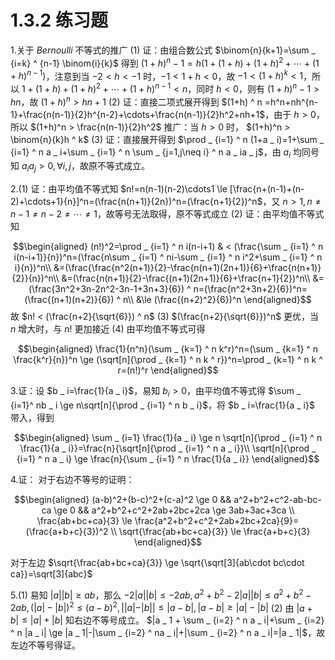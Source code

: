 # 1.3.2 练习题

1.关于 $Bernoulli$ 不等式的推广
(1) 证：由组合数公式 $\binom{n}{k+1}=\sum _ {i=k} ^ {n-1} \binom{i}{k}$ 得到 $(1+h)^n-1=h(1+(1+h)+(1+h)^2+\cdots+(1+h)^{n-1})$，注意到当 $-2 < h < -1$ 时，$-1 < 1+h < 0$，故 $-1 < (1+h) ^ k < 1$，所以 $1+(1+h)+(1+h)^2+\cdots+(1+h)^{n-1} < n$，同时 $h < 0$，则有 $(1+h)^n-1 > hn$，故 $(1+h) ^ n > hn+1$
(2) 证：直接二项式展开得到 $(1+h) ^ n =h^n+nh^{n-1}+\frac{n(n-1)}{2}h^{n-2}+\cdots+\frac{n(n-1)}{2}h^2+nh+1$，由于 $h > 0$，所以 $(1+h)^n > \frac{n(n-1)}{2}h^2$
推广：当 $h > 0$ 时， $(1+h)^n > \binom{n}{k}h ^ k$
(3) 证：直接展开得到 $\prod _ {i=1} ^ n (1+a _ i)=1+\sum _ {i=1} ^ n a _ i+\sum _ {i=1} ^ n \sum _ {j=1,j\neq i} ^ n a _ ia _ j$，由 $a _ i$ 均同号知 $a _ ia _ j > 0,\forall i,j$，故原不等式成立。

2.(1) 证：由平均值不等式知 $n!=n(n-1)(n-2)\cdots1 \le [\frac{n+(n-1)+(n-2)+\cdots+1}{n}]^n=(\frac{n(n+1)}{2n})^n=(\frac{n+1}{2})^n$，又 $n > 1,n\neq n-1\neq n-2\neq\cdots\neq 1$，故等号无法取得，原不等式成立
(2) 证：由平均值不等式知

$$\begin{aligned}
(n!)^2=\prod _ {i=1} ^ n i(n-i+1) & < (\frac{\sum _ {i=1} ^ n i(n-i+1)}{n})^n=(\frac{n\sum _ {i=1} ^ ni-\sum _ {i=1} ^ n i^2+\sum _ {i=1} ^ n i}{n})^n\\
&=(\frac{\frac{n^2(n+1)}{2}-\frac{n(n+1)(2n+1)}{6}+\frac{n(n+1)}{2}}{n})^n\\
&=(\frac{n(n+1)}{2}-\frac{(n+1)(2n+1)}{6}+\frac{n+1}{2})^n\\
&=(\frac{3n^2+3n-2n^2-3n-1+3n+3}{6}) ^ n=(\frac{n^2+3n+2}{6})^n=(\frac{(n+1)(n+2)}{6}) ^ n\\
&\le (\frac{(n+2)^2}{6})^n
\end{aligned}$$
故 $n! < (\frac{n+2}{\sqrt{6}}) ^ n$
(3) $(\frac{n+2}{\sqrt{6}})^n$ 更优，当 $n$ 增大时，与 $n!$ 更加接近
(4) 由平均值不等式可得

$$\begin{aligned}
\frac{1}{n^n}(\sum _ {k=1} ^ n k^r)^n=(\sum _ {k=1} ^ n \frac{k^r}{n})^n \ge (\sqrt[n]{\prod _ {k=1} ^ n k ^ r})^n=\prod _ {k=1} ^ n k ^ r=(n!)^r
\end{aligned}$$

3.证：设 $b _ i=\frac{1}{a _ i}$，易知 $b_ i > 0$，由平均值不等式得 $\sum _ {i=1}^ nb _ i \ge n\sqrt[n]{\prod _ {i=1} ^ n b _ i}$，将 $b _ i=\frac{1}{a _ i}$ 带入，得到

$$\begin{aligned}
\sum _ {i=1} \frac{1}{a _ i} \ge n \sqrt[n]{\prod _ {i=1} ^ n \frac{1}{a _ i}}=\frac{n}{\sqrt[n]{\prod _ {i=1} ^ n a _ i}}\\
\sqrt[n]{\prod _ {i=1} ^ n a _ i} \ge \frac{n}{\sum _ {i=1} ^ n \frac{1}{a _ i}}
\end{aligned}$$

4.证：
对于右边不等号的证明：

$$\begin{aligned}
(a-b)^2+(b-c)^2+(c-a)^2 \ge 0 && a^2+b^2+c^2-ab-bc-ca \ge 0 && a^2+b^2+c^2+2ab+2bc+2ca \ge 3ab+3ac+3ca \\
\frac{ab+bc+ca}{3} \le \frac{a^2+b^2+c^2+2ab+2bc+2ca}{9}=(\frac{a+b+c}{3})^2 \\
\sqrt{\frac{ab+bc+ca}{3}} \le \frac{a+b+c}{3}
\end{aligned}$$

对于左边 $\sqrt{\frac{ab+bc+ca}{3}} \ge \sqrt{\sqrt[3]{ab\cdot bc\cdot ca}}=\sqrt[3]{abc}$

5.(1) 易知 $|a||b| \ge ab$，那么 $-2|a||b| \le -2ab,a^2+b^2-2|a||b| \le a^2+b^2-2ab,(|a|-|b|)^2 \le (a-b)^2,||a|-|b|| \le |a-b|,|a-b| \ge |a|-|b|$
(2) 由 $|a+b| \le |a|+|b|$ 知右边不等号成立。
$|a _ 1 + \sum _ {i=2} ^ n a _ i|+\sum _ {i=2} ^ n |a _ i| \ge |a _ 1|-|\sum _ {i=2} ^ na _ i|+|\sum _ {i=2} ^ n a _ i|=|a _ 1|$，故左边不等号得证。